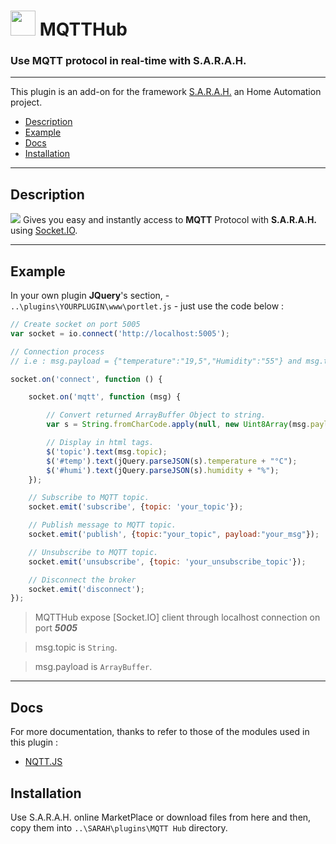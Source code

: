 # <img src="../master/www/images/mqtthub.png" width="40px" height="40px"/> MQTTHub

### Use MQTT protocol in real-time with S.A.R.A.H.

***

This plugin is an add-on for the framework [S.A.R.A.H.](http://encausse.net/s-a-r-a-h) an Home Automation project.
* [Description](#description)
* [Example](#example)
* [Docs](#docs)
* [Installation](#install)

***

<a name="description"></a>
## Description
![](../master/www/images/capture.png) 
Gives you easy and instantly access to **MQTT** Protocol with **S.A.R.A.H.** using [Socket.IO](http://socket.io).

***

<a name="example"></a>
## Example

In your own plugin **JQuery**'s section, - `..\plugins\YOURPLUGIN\www\portlet.js` - just use the code below :

```js
// Create socket on port 5005
var socket = io.connect('http://localhost:5005');

// Connection process
// i.e : msg.payload = {"temperature":"19,5","Humidity":"55"} and msg.topic = {"subscribed_topic"}

socket.on('connect', function () {

    socket.on('mqtt', function (msg) {

    	// Convert returned ArrayBuffer Object to string.
        var s = String.fromCharCode.apply(null, new Uint8Array(msg.payload));

        // Display in html tags.
        $('topic').text(msg.topic);
        $('#temp').text(jQuery.parseJSON(s).temperature + "°C");
        $('#humi').text(jQuery.parseJSON(s).humidity + "%");
    });

	// Subscribe to MQTT topic.
    socket.emit('subscribe', {topic: 'your_topic'});

	// Publish message to MQTT topic.
	socket.emit('publish', {topic:"your_topic", payload:"your_msg"});

	// Unsubscribe to MQTT topic.
	socket.emit('unsubscribe', {topic: 'your_unsubscribe_topic'});

    // Disconnect the broker
    socket.emit('disconnect');
});
```

> MQTTHub expose [Socket.IO] client through localhost connection on port ***5005***

> msg.topic is `String`.

> msg.payload is `ArrayBuffer`.

***

<a name="Docs"></a>
## Docs

For more documentation, thanks to refer to those of the modules used in this plugin :

- [NQTT.JS](https://github.com/mqttjs/MQTT.js)

<a name="install"></a>
## Installation

Use S.A.R.A.H. online MarketPlace or download files from here and then, copy them into `..\SARAH\plugins\MQTT Hub` directory.
